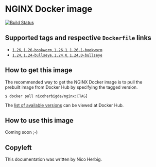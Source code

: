 # NGINX Docker image

[![Build Status](https://github.com/nicoherbigio/docker-nginx/actions/workflows/build-docker-images.yml/badge.svg)](https://github.com/nicoherbigio/docker-nginx/actions/workflows/build-docker-images.yml)

## Supported tags and respective `Dockerfile` links

 * [`1.26`, `1.26-bookworm`, `1.26.1`, `1.26.1-bookworm`](https://github.com/nicoherbigio/docker-nginx/blob/main/1.26/debian/default/Dockerfile)
 * [`1.24`, `1.24-bullseye`, `1.24.0`, `1.24.0-bullseye`](https://github.com/nicoherbigio/docker-nginx/blob/main/1.24/debian/default/Dockerfile)

## How to get this image

The recommended way to get the NGINX Docker image is to pull the prebuilt image from Docker Hub by specifying the tagged version.

```console
$ docker pull nicoherbigde/nginx:[TAG]
```

The [list of available versions](https://hub.docker.com/r/nicoherbigde/nginx/tags) can be viewed at Docker Hub.

## How to use this image

Coming soon ;-)

## Copyleft

This documentation was written by Nico Herbig.

